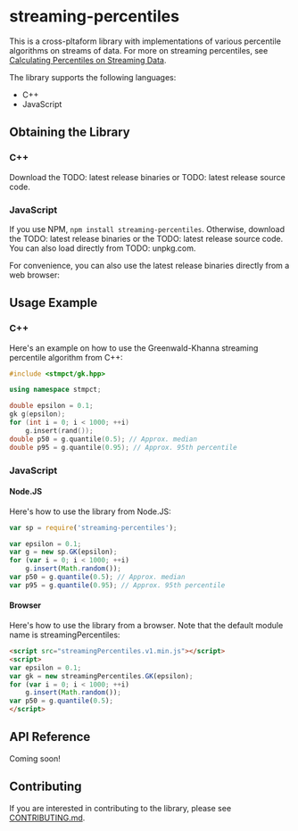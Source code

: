 # streaming-percentiles

This is a cross-pltaform library with implementations of various
percentile algorithms on streams of data.  For more on streaming
percentiles, see [Calculating Percentiles on Streaming
Data](https://stevenengelhardt.com/post-series/calculating-percentiles-on-streaming-data-2018/).

The library supports the following languages:
- C++
- JavaScript

## Obtaining the Library

### C++
Download the TODO: latest release binaries or TODO: latest release source code.

### JavaScript
If you use NPM, `npm install streaming-percentiles`. Otherwise, download
the TODO: latest release binaries or the TODO: latest release source code. You can
also load directly from TODO: unpkg.com.

For convenience, you can also use the latest release binaries directly
from a web browser:

<script src="//sengelha.github.io/streaming-percentiles-js/streamingPercentiles.v1.min.js"></script>
<script>
var gk = new streamingPercentiles.GK(0.1);
...
</script>

## Usage Example

### C++

Here's an example on how to use the Greenwald-Khanna streaming
percentile algorithm from C++:

```cpp
#include <stmpct/gk.hpp>

using namespace stmpct;

double epsilon = 0.1;
gk g(epsilon);
for (int i = 0; i < 1000; ++i)
    g.insert(rand());
double p50 = g.quantile(0.5); // Approx. median
double p95 = g.quantile(0.95); // Approx. 95th percentile
```

### JavaScript

#### Node.JS

Here's how to use the library from Node.JS:
```javascript
var sp = require('streaming-percentiles');

var epsilon = 0.1;
var g = new sp.GK(epsilon);
for (var i = 0; i < 1000; ++i)
    g.insert(Math.random());
var p50 = g.quantile(0.5); // Approx. median
var p95 = g.quantile(0.95); // Approx. 95th percentile
```

#### Browser

Here's how to use the library from a browser.  Note that the
default module name is streamingPercentiles:
```html
<script src="streamingPercentiles.v1.min.js"></script>
<script>
var epsilon = 0.1;
var gk = new streamingPercentiles.GK(epsilon);
for (var i = 0; i < 1000; ++i)
    g.insert(Math.random());
var p50 = g.quantile(0.5);
</script>
```

## API Reference

Coming soon!

## Contributing

If you are interested in contributing to the library, please see
[CONTRIBUTING.md](CONTRIBUTING.md).
